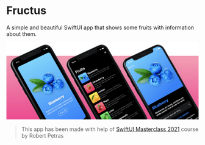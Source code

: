 # Fructus
A simple and beautiful SwiftUI app that shows some fruits with information about them.

![Project Image](Images/1.png)

> This app has been made with help of [SwiftUI Masterclass 2021]() course by Robert Petras
